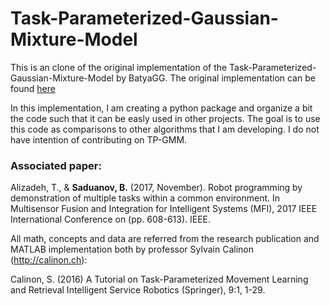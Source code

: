 # Task-Parameterized-Gaussian-Mixture-Model

This is an clone of the original implementation of the Task-Parameterized-Gaussian-Mixture-Model by BatyaGG. The original implementation can be found [here](https://github.com/BatyaGG/Task-Parameterized-Gaussian-Mixture-Model)

In this implementation, I am creating a python package and organize a bit the code such that it can be easly used in other projects. The goal is to use this code as comparisons to other algorithms that I am developing. I do not have intention of contributing on TP-GMM. 

### Associated paper:
Alizadeh, T., & **Saduanov, B.** (2017, November). Robot programming by demonstration of multiple tasks within a common environment. In Multisensor Fusion and Integration for Intelligent Systems (MFI), 2017 IEEE International Conference on (pp. 608-613). IEEE.

All math, concepts and data are referred from the research publication and MATLAB implementation both by professor Sylvain Calinon (http://calinon.ch):

Calinon, S. (2016)
A Tutorial on Task-Parameterized Movement Learning and Retrieval
Intelligent Service Robotics (Springer), 9:1, 1-29.
